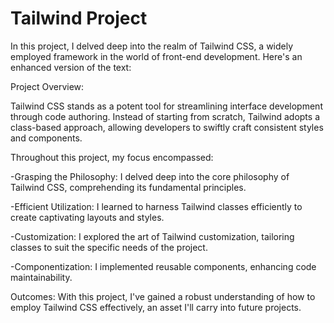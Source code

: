 # Tailwind Project

In this project, I delved deep into the realm of Tailwind CSS, a widely employed framework in the world of front-end development. Here's an enhanced version of the text:

Project Overview:

Tailwind CSS stands as a potent tool for streamlining interface development through code authoring. Instead of starting from scratch, Tailwind adopts a class-based approach, allowing developers to swiftly craft consistent styles and components.

Throughout this project, my focus encompassed:

-Grasping the Philosophy: I delved deep into the core philosophy of Tailwind CSS, comprehending its fundamental principles.

-Efficient Utilization: I learned to harness Tailwind classes efficiently to create captivating layouts and styles.

-Customization: I explored the art of Tailwind customization, tailoring classes to suit the specific needs of the project.

-Componentization: I implemented reusable components, enhancing code maintainability.

Outcomes: With this project, I've gained a robust understanding of how to employ Tailwind CSS effectively, an asset I'll carry into future projects.
